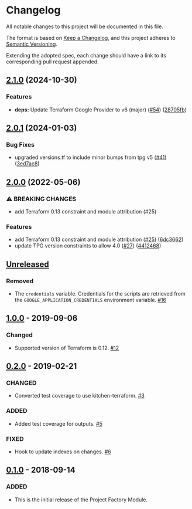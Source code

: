# Changelog
All notable changes to this project will be documented in this file.

The format is based on [Keep a Changelog](https://keepachangelog.com/en/1.0.0/),
and this project adheres to [Semantic Versioning](https://semver.org/spec/v2.0.0.html).

Extending the adopted spec, each change should have a link to its corresponding pull request appended.

## [2.1.0](https://github.com/terraform-google-modules/terraform-google-cloud-datastore/compare/v2.0.1...v2.1.0) (2024-10-30)


### Features

* **deps:** Update Terraform Google Provider to v6 (major) ([#54](https://github.com/terraform-google-modules/terraform-google-cloud-datastore/issues/54)) ([28705fb](https://github.com/terraform-google-modules/terraform-google-cloud-datastore/commit/28705fb24c62ef5f65e4aa487f5a02c3062be85a))

## [2.0.1](https://github.com/terraform-google-modules/terraform-google-cloud-datastore/compare/v2.0.0...v2.0.1) (2024-01-03)


### Bug Fixes

* upgraded versions.tf to include minor bumps from tpg v5 ([#41](https://github.com/terraform-google-modules/terraform-google-cloud-datastore/issues/41)) ([3ed7ac8](https://github.com/terraform-google-modules/terraform-google-cloud-datastore/commit/3ed7ac89552dc9dc067b53a0e506405f3f0fdd53))

## [2.0.0](https://github.com/terraform-google-modules/terraform-google-cloud-datastore/compare/v1.0.0...v2.0.0) (2022-05-06)


### ⚠ BREAKING CHANGES

* add Terraform 0.13 constraint and module attribution (#25)

### Features

* add Terraform 0.13 constraint and module attribution ([#25](https://github.com/terraform-google-modules/terraform-google-cloud-datastore/issues/25)) ([6dc3662](https://github.com/terraform-google-modules/terraform-google-cloud-datastore/commit/6dc3662146995c1d60066138665c8bd1ae9d022b))
* update TPG version constraints to allow 4.0 ([#27](https://github.com/terraform-google-modules/terraform-google-cloud-datastore/issues/27)) ([4412468](https://github.com/terraform-google-modules/terraform-google-cloud-datastore/commit/441246861e1e67e6f4d2206b53c178a369a272d3))

## [Unreleased]

### Removed

- The `credentials` variable. Credentials for the scripts are retrieved from the `GOOGLE_APPLICATION_CREDENTIALS` environment
  variable. [#16]

## [1.0.0] - 2019-09-06

### Changed

- Supported version of Terraform is 0.12. [#12]

## [0.2.0] - 2019-02-21
### CHANGED
- Converted test coverage to use kitchen-terraform. [#3](https://github.com/terraform-google-modules/terraform-google-cloud-datastore/pull/3)

### ADDED
- Added test coverage for outputs. [#5](https://github.com/terraform-google-modules/terraform-google-cloud-datastore/pull/5)

### FIXED
- Hook to update indexes on changes. [#6](https://github.com/terraform-google-modules/terraform-google-cloud-datastore/pull/6)

## [0.1.0] - 2018-09-14
### ADDED
- This is the initial release of the Project Factory Module.

[Unreleased]: https://github.com/terraform-google-modules/terraform-google-cloud-datastore/compare/v1.0.0...HEAD
[1.0.0]: https://github.com/terraform-google-modules/terraform-google-cloud-datastore/compare/v0.2.0...v1.0.0
[0.2.0]: https://github.com/terraform-google-modules/terraform-google-cloud-datastore/compare/v0.1.0...v0.2.0
[0.1.0]: https://github.com/terraform-google-modules/terraform-google-cloud-datastore/compare/eba169975e2038f3e721b8a6c5f67c2330998b37...v0.1.0
[#16]: https://github.com/terraform-google-modules/terraform-google-cloud-datastore/pull/16
[#12]: https://github.com/terraform-google-modules/terraform-google-cloud-datastore/pull/12
